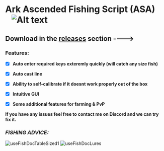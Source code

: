 
# Ark Ascended Fishing Script (ASA) ‎  ‎  ‎  ‎  ‎  ‎  ‎  ![Alt text](https://img.shields.io/github/downloads/MCS-1/Ark-Ascended-Fishing-Script/total.svg "Optional title")‎ 
## **Download in the [releases](https://github.com/MCS-1/Ark-Ascended-Fishing-Script/releases) section ---->**

### Features:
- [x] **Auto enter required keys exteremly quickly (will catch any size fish)**
- [x] **Auto cast line**
- [x] **Ability to self-calibrate if it doesnt work properly out of the box**
- [x] **Intuitive GUI**
- [x] **Some additional features for farming & PvP**


**If you have any issues feel free to contact me on Discord and we can try fix it.**

###   *FISHING ADVICE:*



![useFishDocTableSized1](https://github.com/MCS-1/Ark-Ascended-Fishing-Script/assets/150626995/064bbde4-48ce-4769-89f3-6e8e8482af71)
![useFishDocLures](https://github.com/MCS-1/Ark-Ascended-Fishing-Script/assets/150626995/2236b666-a718-4cee-9803-e193cbe12797)


